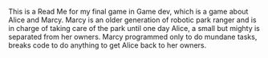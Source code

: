 This is a Read Me for my final game in Game dev, which is a game about Alice and Marcy. Marcy is an older generation of robotic park ranger and is in charge of taking care of the park until one day Alice, a small but mighty is separated from her owners. 
Marcy programmed only to do mundane tasks, breaks code to do anything to get Alice back to her owners.
